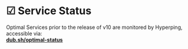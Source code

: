 # ☑ Service Status

Optimal Services prior to the release of v10 are monitored by Hyperping, accessible via:\
[**dub.sh/optimal-status**](https://dub.sh/optimal-status)
